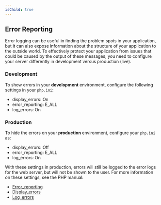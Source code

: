 ```yaml
---
isChild: true
---
```


## Error Reporting

Error logging can be useful in finding the problem spots in your application, but it can also expose information about 
the structure of your application to the outside world. To effectively protect your application from issues that could 
be caused by the output of these messages, you need to configure your server differently in development versus 
production (live).

### Development

To show errors in your <strong>development</strong> environment, configure the following settings in your `php.ini`:

- display_errors: On
- error_reporting: E_ALL
- log_errors: On

### Production

To hide the errors on your <strong>production</strong> environment, configure your `php.ini` as:

- display_errors: Off
- error_reporting: E_ALL
- log_errors: On

With these settings in production, errors will still be logged to the error logs for the web server, but will not be 
shown to the user. For more information on these settings, see the PHP manual:

* [Error_reporting](http://www.php.net/manual/en/errorfunc.configuration.php#ini.error-reporting)
* [Display_errors](http://www.php.net/manual/en/errorfunc.configuration.php#ini.display-errors)
* [Log_errors](http://www.php.net/manual/en/errorfunc.configuration.php#ini.log-errors)